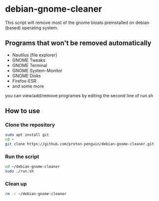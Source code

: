 # debian-gnome-cleaner
This script will remove most of the gnome bloats preinstalled on debian (based) operating system.

## Programs that won't be removed automatically
- Nautilus (file explorer)
- GNOME Tweaks
- GNOME Terminal
- GNOME System-Monitor
- GNOME Disks
- Firefox-ESR
- and some more

you can view/add/remove programes by editing the second line of run.sh

## How to use
### Clone the repository
```bash
sudo apt install git
cd ~
git clone https://github.com/proton-penguin/debian-gnome-cleaner.git
```

### Run the script
```bash
cd ~/debian-gnome-cleaner
sudo ./run.sh
```

### Clean up
```bash
rm -r ~/debian-gnome-cleaner
```

